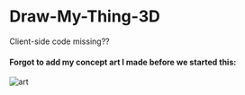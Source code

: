 # Draw-My-Thing-3D

Client-side code missing??

#### Forgot to add my concept art I made before we started this:

![art](http://i.imgur.com/CItOGBX.png)
